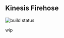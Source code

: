 ## Kinesis Firehose
![build status](https://github.com/asg0451/kinesis-firehose/actions/workflows/build.yml/badge.svg)

wip
